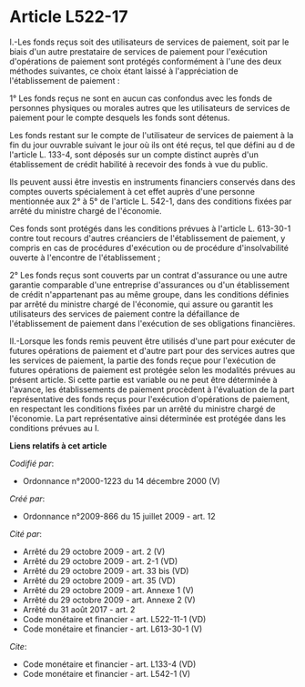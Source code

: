 # Article L522-17

I.-Les fonds reçus soit des utilisateurs de services de paiement, soit par le biais d'un autre prestataire de services de
paiement pour l'exécution d'opérations de paiement sont protégés conformément à l'une des deux méthodes suivantes, ce choix
étant laissé à l'appréciation de l'établissement de paiement : 

1° Les fonds reçus ne sont en aucun cas confondus avec les fonds de personnes physiques ou morales autres que les
utilisateurs de services de paiement pour le compte desquels les fonds sont détenus. 

Les fonds restant sur le compte de l'utilisateur de services de paiement à la fin du jour ouvrable suivant le jour où ils ont
été reçus, tel que défini au d de l'article L. 133-4, sont déposés sur un compte distinct auprès d'un établissement de crédit
habilité à recevoir des fonds à vue du public. 

Ils peuvent aussi être investis en instruments financiers conservés dans des comptes ouverts spécialement à cet effet auprès
d'une personne mentionnée aux 2° à 5° de l'article L. 542-1, dans des conditions fixées par arrêté du ministre chargé de
l'économie. 

Ces fonds sont protégés dans les conditions prévues à l'article L. 613-30-1 contre tout recours d'autres créanciers de
l'établissement de paiement, y compris en cas de procédures d'exécution ou de procédure d'insolvabilité ouverte à l'encontre
de l'établissement ; 

2° Les fonds reçus sont couverts par un contrat d'assurance ou une autre garantie comparable d'une entreprise d'assurances ou
d'un établissement de crédit n'appartenant pas au même groupe, dans les conditions définies par arrêté du ministre chargé de
l'économie, qui assure ou garantit les utilisateurs des services de paiement contre la défaillance de l'établissement de
paiement dans l'exécution de ses obligations financières. 

II.-Lorsque les fonds remis peuvent être utilisés d'une part pour exécuter de futures opérations de paiement et d'autre part
pour des services autres que les services de paiement, la partie des fonds reçue pour l'exécution de futures opérations de
paiement est protégée selon les modalités prévues au présent article. Si cette partie est variable ou ne peut être déterminée
à l'avance, les établissements de paiement procèdent à l'évaluation de la part représentative des fonds reçus pour
l'exécution d'opérations de paiement, en respectant les conditions fixées par un arrêté du ministre chargé de l'économie. La
part représentative ainsi déterminée est protégée dans les conditions prévues au I.

**Liens relatifs à cet article**

_Codifié par_:

  - Ordonnance n°2000-1223 du 14 décembre 2000 (V)

_Créé par_:

  - Ordonnance n°2009-866 du 15 juillet 2009 - art. 12

_Cité par_:

  - Arrêté du 29 octobre 2009 - art. 2 (V)
  - Arrêté du 29 octobre 2009 - art. 2-1 (VD)
  - Arrêté du 29 octobre 2009 - art. 33 bis (VD)
  - Arrêté du 29 octobre 2009 - art. 35 (VD)
  - Arrêté du 29 octobre 2009 - art. Annexe 1 (V)
  - Arrêté du 29 octobre 2009 - art. Annexe 2 (V)
  - Arrêté du 31 août 2017 - art. 2
  - Code monétaire et financier - art. L522-11-1 (VD)
  - Code monétaire et financier - art. L613-30-1 (V)

_Cite_:

  - Code monétaire et financier - art. L133-4 (VD)
  - Code monétaire et financier - art. L542-1 (V)
